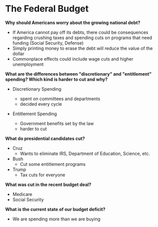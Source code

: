 # The Federal Budget

**Why should Americans worry about the growing national debt?**

*   If America cannot pay off its debts, there could be consequences regarding crushing taxes and spending cuts on programs that need funding (Social Security, Defense)
*   Simply printing money to erase the debt will reduce the value of the dollar
*   Commonplace effects could include wage cuts and higher unemployment

**What are the differences between "discretionary" and "entitlement" spending? Which kind is harder to cut and why?**

*   Discretionary Spending
    +   spent on committees and departments
    +   decided every cycle

*   Entitlement Spending
    +   Government benefits set by the law
    +   harder to cut

**What do presidential candidates cut?**

*   Cruz
    +   Wants to eliminate IRS, Department of Education, Science, etc.
*   Bush
    +   Cut some entitlement programs
*   Trump
    +   Tax cuts for everyone

**What was cut in the recent budget deal?**

*   Medicare
*   Social Security

**What is the current state of our budget deficit?**

*   We are spending more than we are buying